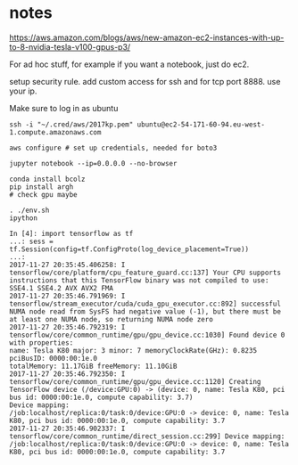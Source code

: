# notes

https://aws.amazon.com/blogs/aws/new-amazon-ec2-instances-with-up-to-8-nvidia-tesla-v100-gpus-p3/

For ad hoc stuff, for example if you want a notebook, just do ec2.

setup security rule. add custom access for ssh and for tcp port 8888. use your ip.

Make sure to log in as ubuntu

	ssh -i "~/.cred/aws/2017kp.pem" ubuntu@ec2-54-171-60-94.eu-west-1.compute.amazonaws.com

	aws configure # set up credentials, needed for boto3

	jupyter notebook --ip=0.0.0.0 --no-browser

	conda install bcolz
	pip install argh
	# check gpu maybe

	. ./env.sh
	ipython

	In [4]: import tensorflow as tf
   	...: sess = tf.Session(config=tf.ConfigProto(log_device_placement=True))
   	...:
	2017-11-27 20:35:45.406258: I tensorflow/core/platform/cpu_feature_guard.cc:137] Your CPU supports instructions that this TensorFlow binary was not compiled to use: SSE4.1 SSE4.2 AVX AVX2 FMA
	2017-11-27 20:35:46.791969: I tensorflow/stream_executor/cuda/cuda_gpu_executor.cc:892] successful NUMA node read from SysFS had negative value (-1), but there must be at least one NUMA node, so returning NUMA node zero
	2017-11-27 20:35:46.792319: I tensorflow/core/common_runtime/gpu/gpu_device.cc:1030] Found device 0 with properties:
	name: Tesla K80 major: 3 minor: 7 memoryClockRate(GHz): 0.8235
	pciBusID: 0000:00:1e.0
	totalMemory: 11.17GiB freeMemory: 11.10GiB
	2017-11-27 20:35:46.792350: I tensorflow/core/common_runtime/gpu/gpu_device.cc:1120] Creating TensorFlow device (/device:GPU:0) -> (device: 0, name: Tesla K80, pci bus id: 0000:00:1e.0, compute capability: 3.7)
	Device mapping:
	/job:localhost/replica:0/task:0/device:GPU:0 -> device: 0, name: Tesla K80, pci bus id: 0000:00:1e.0, compute capability: 3.7
	2017-11-27 20:35:46.902337: I tensorflow/core/common_runtime/direct_session.cc:299] Device mapping:
	/job:localhost/replica:0/task:0/device:GPU:0 -> device: 0, name: Tesla K80, pci bus id: 0000:00:1e.0, compute capability: 3.7
